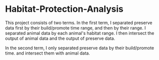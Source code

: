 # Habitat-Protection-Analysis
This project consists of two terms.
In the first term, I separated preserve data first by their build/promote time range, and then by their range. 
I separated animal data by each animal's habitat range. 
I then intersect the output of animal data and the output of preserve data.

In the second term, I only separated preserve data by their build/promote time. and intersect them with animal data.
